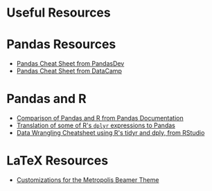Useful Resources
================

# Pandas Resources

 - [Pandas Cheat Sheet from PandasDev](https://github.com/pandas-dev/pandas/blob/master/doc/cheatsheet/Pandas_Cheat_Sheet.pdf)
 - [Pandas Cheat Sheet from DataCamp](https://www.datacamp.com/community/blog/pandas-cheat-sheet-python)

# Pandas and R

 - [Comparison of Pandas and R from Pandas Documentation](https://pandas.pydata.org/pandas-docs/stable/comparison_with_r.html)
 - [Translation of some of R's `dplyr` expressions to Pandas](http://nbviewer.jupyter.org/gist/TomAugspurger/6e052140eaa5fdb6e8c0)
 - [Data Wrangling Cheatsheet using R's tidyr and dply, from RStudio](https://www.rstudio.com/wp-content/uploads/2015/02/data-wrangling-cheatsheet.pdf)

# LaTeX Resources

 - [Customizations for the Metropolis Beamer Theme](https://bloerg.net/2015/12/10/modern-beamer-theme-revisited.html)